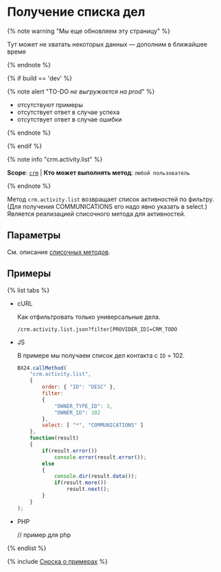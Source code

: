 # Получение списка дел

{% note warning "Мы еще обновляем эту страницу" %}

Тут может не хватать некоторых данных — дополним в ближайшее время

{% endnote %}

{% if build == 'dev' %}

{% note alert "TO-DO _не выгружается на prod_" %}

- отсутствуют примеры
- отсутствует ответ в случае успеха
- отсутствует ответ в случае ошибки

{% endnote %}

{% endif %}

{% note info "crm.activity.list" %}

**Scope**: [`crm`](../../../scopes/permissions.md) | **Кто может выполнять метод**: `любой пользователь`

{% endnote %}

Метод `crm.activity.list` возвращает список активностей по фильтру. (Для получения COMMUNICATIONS его надо явно указать в select.) Является реализацией списочного метода для активностей.

## Параметры

Cм. описание [списочных методов](../../../how-to-call-rest-api/list-methods-pecularities.md).

## Примеры

{% list tabs %}

- cURL

    Как отфильтровать только универсальные дела.

    ```http
    /crm.activity.list.json?filter[PROVIDER_ID]=CRM_TODO
    ```

- JS

    В примере мы получаем список дел контакта с `ID` = 102.

    ```js
    BX24.callMethod(
        "crm.activity.list",
        {
            order: { "ID": "DESC" },
            filter:
            {
                "OWNER_TYPE_ID": 3,
                "OWNER_ID": 102
            },
            select: [ "*", "COMMUNICATIONS" ]
        },
        function(result)
        {
            if(result.error())
                console.error(result.error());
            else
            {
                console.dir(result.data());
                if(result.more())
                    result.next();
            }
        }
    );
    ```

- PHP

    // пример для php

{% endlist %}

{% include [Сноска о примерах](../../../../_includes/examples.md) %}
